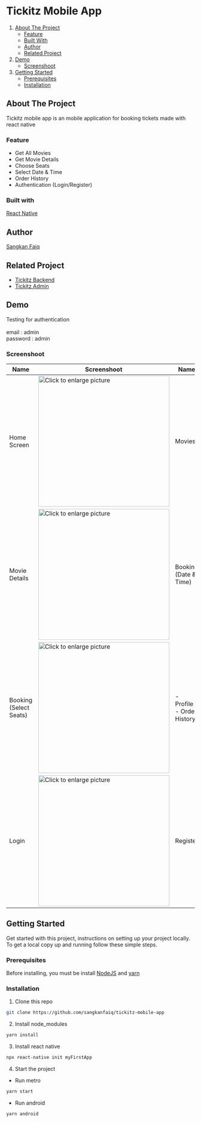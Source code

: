 # Tickitz Mobile App

<ol>
    <li>
      <a href="#about-the-project">About The Project</a>
      <ul>
        <li><a href="#feature">Feature</a></li>
        <li><a href="#built-with">Built With</a></li>
        <li><a href="#author">Author</a></li>
        <li><a href="#related-project">Related Project</a></li>
      </ul>
    </li>
    <li><a href="#demo">Demo</a>
       <ul>
        <li><a href="#screenshoot">Screenshoot</a></li>
      </ul>
    </li>
    <li>
      <a href="#getting-started">Getting Started</a>
      <ul>
        <li><a href="#prerequisites">Prerequisites</a></li>
        <li><a href="#installation">Installation</a></li>
      </ul>
    </li>
</ol>

## About The Project
Tickitz mobile app is an mobile application for booking tickets made with react native

### Feature
- Get All Movies
- Get Movie Details
- Choose Seats
- Select Date & Time
- Order History
- Authentication (Login/Register)

### Built with
[React Native](https://reactnative.dev/)

## Author
[Sangkan Faiq](https://github.com/sangkanfaiq)

## Related Project
- [Tickitz Backend](https://github.com/sangkanfaiq/tickitz-backend)
- [Tickitz Admin](https://github.com/sangkanfaiq/tickitz-admin)

## Demo
Testing for authentication</br></br>
email : admin</br>
password : admin

### Screenshoot
| Name | Screenshoot | Name | Screenshoot |
| ------------- | ------------- | ------------- | ------------- |
| Home Screen | <a href="https://drive.google.com/uc?export=view&id=1itNCSNZGCC2A_kFR9m8pI8bT6VFOkIAt"><img src="https://drive.google.com/uc?export=view&id=1itNCSNZGCC2A_kFR9m8pI8bT6VFOkIAt" style="width: 350px; max-width: 100%; height: auto" title="Click to enlarge picture" /> | Movies | <a href="https://drive.google.com/uc?export=view&id=1N-pb9wlEbOW6z_zlz6a5URSu93h0MJ5g"><img src="https://drive.google.com/uc?export=view&id=1N-pb9wlEbOW6z_zlz6a5URSu93h0MJ5g" style="width: 350px; max-width: 100%; height: auto" title="Click to enlarge picture" /> |
| Movie Details | <a href="https://drive.google.com/uc?export=view&id=1uSmDK0cprNVKDutKAUgm_9kJScruYeFY"><img src="https://drive.google.com/uc?export=view&id=1uSmDK0cprNVKDutKAUgm_9kJScruYeFY" style="width: 350px; max-width: 100%; height: auto" title="Click to enlarge picture" /> | Booking <br/> (Date & Time) | <a href="https://drive.google.com/uc?export=view&id=1jk408Y6lJaJeQ35dW-J6ZZb_mNsFvJ2P"><img src="https://drive.google.com/uc?export=view&id=1jk408Y6lJaJeQ35dW-J6ZZb_mNsFvJ2P" style="width: 350px; max-width: 100%; height: auto" title="Click to enlarge picture" /> |
| Booking <br/> (Select Seats) | <a href="https://drive.google.com/uc?export=view&id=19Fpt3UIC9wQNBYhYZW5gGcJPy43Oj_5e"><img src="https://drive.google.com/uc?export=view&id=19Fpt3UIC9wQNBYhYZW5gGcJPy43Oj_5e" style="width: 350px; max-width: 100%; height: auto" title="Click to enlarge picture" /> | - Profile <br/> - Order History | <a href="https://drive.google.com/uc?export=view&id=16LNheG1mOyfzqHPYmn3B6ocRvhp6FS5p"><img src="https://drive.google.com/uc?export=view&id=16LNheG1mOyfzqHPYmn3B6ocRvhp6FS5p" style="width: 350px; max-width: 100%; height: auto" title="Click to enlarge picture" /> |
| Login | <a href="https://drive.google.com/uc?export=view&id=1-yfuFACcFZ5EJjE6jaxDgMQDM5O2FqKA"><img src="https://drive.google.com/uc?export=view&id=1-yfuFACcFZ5EJjE6jaxDgMQDM5O2FqKA" style="width: 350px; max-width: 100%; height: auto" title="Click to enlarge picture" /> | Register | <a href="https://drive.google.com/uc?export=view&id=19tbObKE_ErwatbUVPHMr0aI2SdA1xqWx"><img src="https://drive.google.com/uc?export=view&id=19tbObKE_ErwatbUVPHMr0aI2SdA1xqWx" style="width: 350px; max-width: 100%; height: auto" title="Click to enlarge picture" />


## Getting Started
Get started with this project, instructions on setting up your project locally.<br />
To get a local copy up and running follow these simple steps.

### Prerequisites
Before installing, you must be install [NodeJS](https://nodejs.org) and [yarn](https://yarnpkg.com/getting-started/install)

### Installation

1. Clone this repo
```sh
git clone https://github.com/sangkanfaiq/tickitz-mobile-app
```
2. Install node_modules
```sh
yarn install
```
3. Install react native
```sh
npx react-native init myFirstApp
```
4. Start the project
- Run metro
```sh
yarn start
```
- Run android
```sh
yarn android
```
